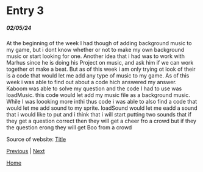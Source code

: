 # Entry 3
##### 02/05/24

At the beginning of the week I had though of adding background music to my game, but i dont know whether or not to make my own background music or start looking for one. Another idea that i had was to work with Marhus since he is doing his Project on music, and ask him if we can work together ot make a beat. But as of this week i am only trying ot look of their is a code that would let me add any type of music to my game. As of this week i was able to find out about a code hich answered my answer. Kaboom was able to solve my question and the code I had to use was loadMusic. this code would let add my music file as a background music. While I was loooking more inthi thus code i was able to also find a code that would let me add sound to my sprite. loadSound would let me eadd a sound that i would like to put and i think that i will start putting two sounds that if they get a question correct then they will get a cheer fro a crowd but if they the question erong they will get Boo from a crowd

Source of website:
[Title](https://kaboomjs.com/#loadSound)

[Previous](entry02.md) | [Next](entry04.md)

[Home](../README.md)